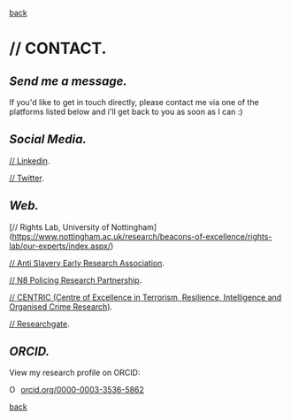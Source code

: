 
[back](./)


# // CONTACT. 

## _Send me a message._

If you'd like to get in touch directly, please contact me via one of the platforms listed below and i'll get back to you as soon as I can :)


## _Social Media._

[// Linkedin](https://uk.linkedin.com/in/brewsterben/).

[// Twitter](https://twitter.com/BenBrewster__/).

## _Web._

[// Rights Lab, University of Nottingham] (https://www.nottingham.ac.uk/research/beacons-of-excellence/rights-lab/our-experts/index.aspx/)

[// Anti Slavery Early Research Association](https://antislaveryera.com/researchers/ben-brewster/). 

[// N8 Policing Research Partnership](https://n8prp.org.uk/user/benbrewster/).

[// CENTRIC (Centre of Excellence in Terrorism, Resilience, Intelligence and Organised Crime Research)](https://research.shu.ac.uk/centric/staff/ben-brewster/).

[// Researchgate](https://www.researchgate.net/profile/Ben_Brewster5). 


## _ORCID._
View my research profile on ORCID: 

<a href="https://orcid.org/0000-0003-3536-5862" target="orcid.widget" rel="noopener noreferrer" style="vertical-align:top;"><img src="https://orcid.org/sites/default/files/images/orcid_16x16.png" style="width:1em;margin-right:.5em;" alt="ORCID iD icon">orcid.org/0000-0003-3536-5862</a>


[back](./)

